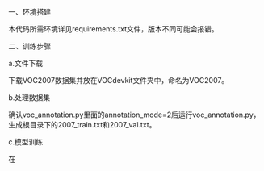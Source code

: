 一、环境搭建

本代码所需环境详见requirements.txt文件，版本不同可能会报错。

二、训练步骤

a.文件下载

下载VOC2007数据集并放在VOCdevkit文件夹中，命名为VOC2007。

b.处理数据集

确认voc_annotation.py里面的annotation_mode=2后运行voc_annotation.py，生成根目录下的2007_train.txt和2007_val.txt。

c.模型训练

在
